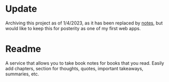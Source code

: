 # Update
Archiving this project as of 1/4/2023, as it has been replaced by [notes](https://github.com/dChancellor/notes), but would like to keep this for posterity as one of my first web apps.

# Readme

A service that allows you to take book notes for books that you read. Easily add chapters, section for thoughts, quotes, important takeaways, summaries, etc.
